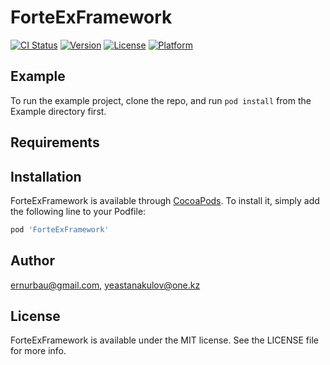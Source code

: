 # ForteExFramework

[![CI Status](https://img.shields.io/travis/ernurbau@gmail.com/ForteExFramework.svg?style=flat)](https://travis-ci.org/ernurbau@gmail.com/ForteExFramework)
[![Version](https://img.shields.io/cocoapods/v/ForteExFramework.svg?style=flat)](https://cocoapods.org/pods/ForteExFramework)
[![License](https://img.shields.io/cocoapods/l/ForteExFramework.svg?style=flat)](https://cocoapods.org/pods/ForteExFramework)
[![Platform](https://img.shields.io/cocoapods/p/ForteExFramework.svg?style=flat)](https://cocoapods.org/pods/ForteExFramework)

## Example

To run the example project, clone the repo, and run `pod install` from the Example directory first.

## Requirements

## Installation

ForteExFramework is available through [CocoaPods](https://cocoapods.org). To install
it, simply add the following line to your Podfile:

```ruby
pod 'ForteExFramework'
```

## Author

ernurbau@gmail.com, yeastanakulov@one.kz

## License

ForteExFramework is available under the MIT license. See the LICENSE file for more info.
